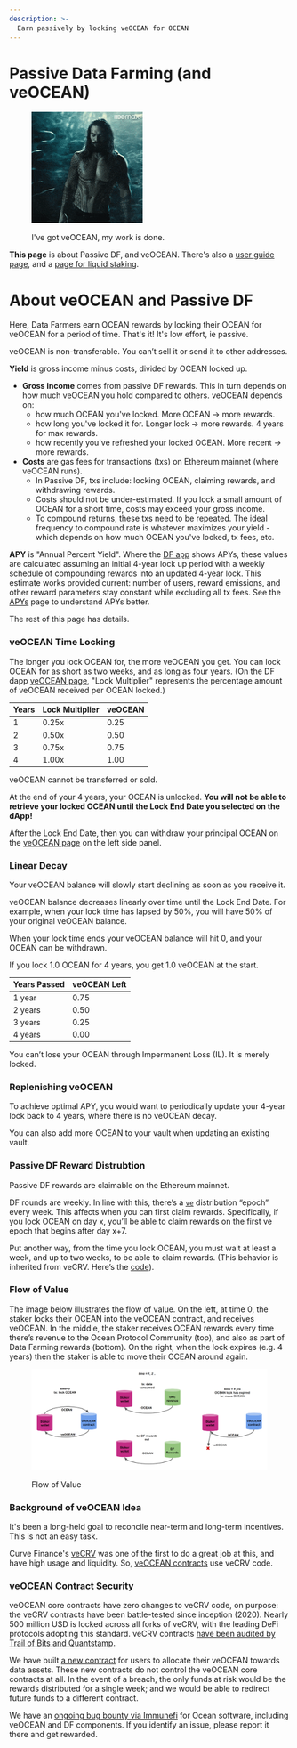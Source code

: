 ```yaml
---
description: >-
  Earn passively by locking veOCEAN for OCEAN
---
```


# Passive Data Farming (and veOCEAN)

<figure><img src="../.gitbook/assets/gif/aquaman-fade.gif" alt=""><figcaption><p>I've got veOCEAN, my work is done.</p></figcaption></figure>

**This page** is about Passive DF, and veOCEAN. There's also a [user guide page](passivedf-guide.md), and a [page for liquid staking](liquid-staking.md).

# About veOCEAN and Passive DF

Here, Data Farmers earn OCEAN rewards by locking their OCEAN for veOCEAN for a period of time. That's it! It's low effort, ie passive.

veOCEAN is non-transferable. You can’t sell it or send it to other addresses.

**Yield** is gross income minus costs, divided by OCEAN locked up.  
- **Gross income** comes from passive DF rewards. This in turn depends on how much veOCEAN you hold compared to others. veOCEAN depends on:
  - how much OCEAN you've locked. More OCEAN -> more rewards.
  - how long you've locked it for. Longer lock -> more rewards. 4 years for max rewards.
  - how recently you've refreshed your locked OCEAN. More recent -> more rewards.
- **Costs** are gas fees for transactions (txs) on Ethereum mainnet (where veOCEAN runs).
  - In Passive DF, txs include: locking OCEAN, claiming rewards, and withdrawing rewards. 
  - Costs should not be under-estimated. If you lock a small amount of OCEAN for a short time, costs may exceed your gross income.
  - To compound returns, these txs need to be repeated. The ideal frequency to compound rate is whatever maximizes your yield - which depends on how much OCEAN you've locked, tx fees, etc.

**APY** is "Annual Percent Yield".  Where the [DF app](https://df.oceandao.org) shows APYs, these values are calculated assuming an initial 4-year lock up period with a weekly schedule of compounding rewards into an updated 4-year lock. This estimate works provided current: number of users, reward emissions, and other reward parameters stay constant while excluding all tx fees. See the [APYs](apys.md) page to understand APYs better.

The rest of this page has details.

### veOCEAN Time Locking

The longer you lock OCEAN for, the more veOCEAN you get. You can lock OCEAN for as short as two weeks, and as long as four years. (On the DF dapp [veOCEAN page](https://df.oceandao.org/veocean), "Lock Multiplier" represents the percentage amount of veOCEAN received per OCEAN locked.)

| Years | Lock Multiplier | veOCEAN |
| ---- | --------------- | ------- |
| 1    | 0.25x           | 0.25    |
| 2    | 0.50x           | 0.50    |
| 3    | 0.75x           | 0.75    |
| 4    | 1.00x           | 1.00    |

veOCEAN cannot be transferred or sold. 

At the end of your 4 years, your OCEAN is unlocked. **You will not be able to retrieve your locked OCEAN until the Lock End Date you selected on the dApp!**

After the Lock End Date, then you can withdraw your principal OCEAN on the [veOCEAN page](https://df.oceandao.org/veocean) on the left side panel.

### Linear Decay

Your veOCEAN balance will slowly start declining as soon as you receive it.

veOCEAN balance decreases linearly over time until the Lock End Date. For example, when your lock time has lapsed by 50%, you will have 50% of your original veOCEAN balance.

When your lock time ends your veOCEAN balance will hit 0, and your OCEAN can be withdrawn.

If you lock 1.0 OCEAN for 4 years, you get 1.0 veOCEAN at the start.

| Years Passed | veOCEAN Left |
| ------------ | ------------ |
| 1 year       | 0.75         |
| 2 years      | 0.50         |
| 3 years      | 0.25         |
| 4 years      | 0.00         |

You can’t lose your OCEAN through Impermanent Loss (IL). It is merely locked.  

### Replenishing veOCEAN

To achieve optimal APY, you would want to periodically update your 4-year lock back to 4 years, where there is no veOCEAN decay. 

You can also add more OCEAN to your vault when updating an existing vault.

### Passive DF Reward Distrubtion

Passive DF rewards are claimable on the Ethereum mainnet.  

DF rounds are weekly. In line with this, there’s a [`ve`](https://github.com/oceanprotocol/df-py/tree/main/contracts/ve) distribution “epoch” every week. This affects when you can first claim rewards. Specifically, if you lock OCEAN on day x, you’ll be able to claim rewards on the first ve epoch that begins after day x+7.  

Put another way, from the time you lock OCEAN, you must wait at least a week, and up to two weeks, to be able to claim rewards. (This behavior is inherited from veCRV. Here’s the [code](https://github.com/oceanprotocol/df-py/tree/main/contracts/ve)).  


### Flow of Value

The image below illustrates the flow of value. On the left, at time 0, the staker locks their OCEAN into the veOCEAN contract, and receives veOCEAN. In the middle, the staker receives OCEAN rewards every time there’s revenue to the Ocean Protocol Community (top), and also as part of Data Farming rewards (bottom). On the right, when the lock expires (e.g. 4 years) then the staker is able to move their OCEAN around again.

<figure><img src="../.gitbook/assets/data-farming/flow_of_value.png" alt=""><figcaption><p>Flow of Value</p></figcaption></figure>

### Background of veOCEAN Idea

It's been a long-held goal to reconcile near-term and long-term incentives. This is not an easy task.

Curve Finance's [veCRV](https://curve.readthedocs.io/dao-fees.html) was one of the first to do a great job at this, and have high usage and liquidity. So, [veOCEAN contracts](https://github.com/oceanprotocol/contracts/tree/main/contracts/ve) use veCRV code.

### veOCEAN Contract Security

veOCEAN core contracts have zero changes to veCRV code, on purpose: the veCRV contracts have been battle-tested since inception (2020). Nearly 500 million USD is locked across all forks of veCRV, with the leading DeFi protocols adopting this standard. veCRV contracts [have been audited by Trail of Bits and Quantstamp](https://github.com/curvefi/curve-dao-contracts#audits-and-security).

We have built [a new contract](https://github.com/oceanprotocol/contracts/blob/main/contracts/ve/veAllocate.sol) for users to allocate their veOCEAN towards data assets. These new contracts do not control the veOCEAN core contracts at all. In the event of a breach, the only funds at risk would be the rewards distributed for a single week; and we would be able to redirect future funds to a different contract.

We have an [ongoing bug bounty via Immunefi](https://immunefi.com/bounty/oceanprotocol/) for Ocean software, including veOCEAN and DF components. If you identify an issue, please report it there and get rewarded.

